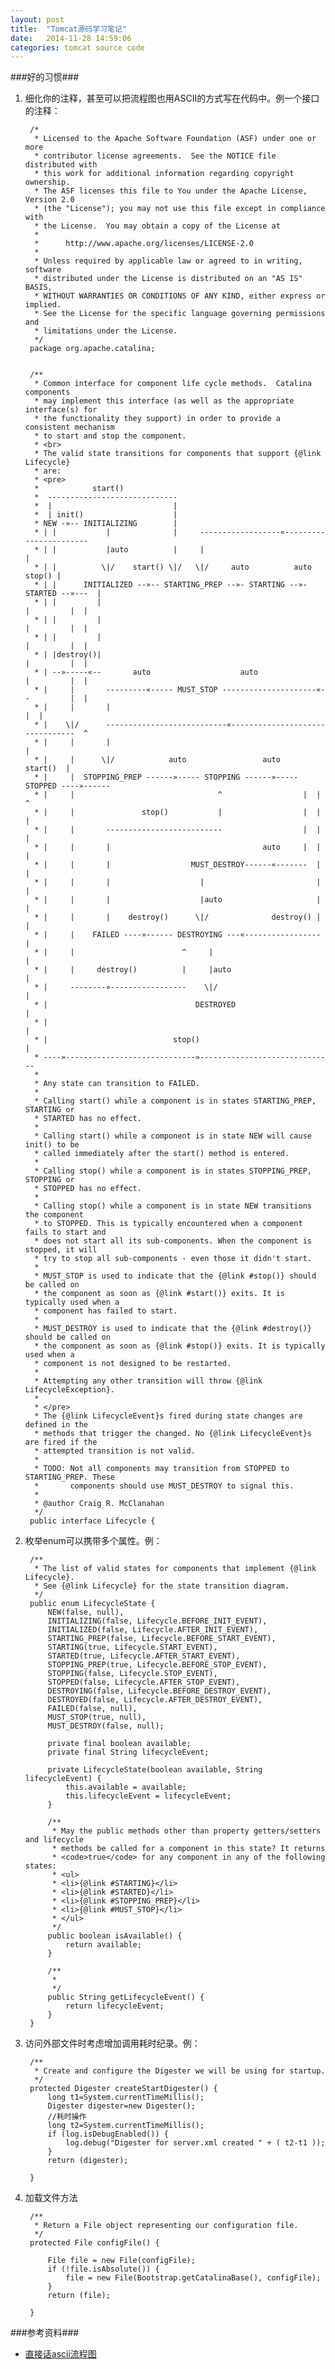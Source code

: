 ```yaml
---
layout: post
title:  "Tomcat源码学习笔记"
date:   2014-11-28 14:59:06
categories: tomcat source code
---
```


###好的习惯###
1. 细化你的注释，甚至可以把流程图也用ASCII的方式写在代码中。例一个接口的注释：


		/*
		 * Licensed to the Apache Software Foundation (ASF) under one or more
		 * contributor license agreements.  See the NOTICE file distributed with
		 * this work for additional information regarding copyright ownership.
		 * The ASF licenses this file to You under the Apache License, Version 2.0
		 * (the "License"); you may not use this file except in compliance with
		 * the License.  You may obtain a copy of the License at
		 *
		 *      http://www.apache.org/licenses/LICENSE-2.0
		 *
		 * Unless required by applicable law or agreed to in writing, software
		 * distributed under the License is distributed on an "AS IS" BASIS,
		 * WITHOUT WARRANTIES OR CONDITIONS OF ANY KIND, either express or implied.
		 * See the License for the specific language governing permissions and
		 * limitations under the License.
		 */
		package org.apache.catalina;
		
		
		/**
		 * Common interface for component life cycle methods.  Catalina components
		 * may implement this interface (as well as the appropriate interface(s) for
		 * the functionality they support) in order to provide a consistent mechanism
		 * to start and stop the component.
		 * <br>
		 * The valid state transitions for components that support {@link Lifecycle}
		 * are:
		 * <pre>
		 *            start()
		 *  -----------------------------
		 *  |                           |
		 *  | init()                    |
		 * NEW -»-- INITIALIZING        |
		 * | |           |              |     ------------------«-----------------------
		 * | |           |auto          |     |                                        |
		 * | |          \|/    start() \|/   \|/     auto          auto         stop() |
		 * | |      INITIALIZED --»-- STARTING_PREP --»- STARTING --»- STARTED --»---  |
		 * | |         |                                                  |         |  |
		 * | |         |                                                  |         |  |
		 * | |         |                                                  |         |  |
		 * | |destroy()|                                                  |         |  |
		 * | --»-----«--       auto                    auto               |         |  |
		 * |     |       ---------«----- MUST_STOP ---------------------«--         |  |
		 * |     |       |                                                          |  |
		 * |    \|/      ---------------------------«--------------------------------  ^
		 * |     |       |                                                             |
		 * |     |      \|/            auto                 auto              start()  |
		 * |     |  STOPPING_PREP ------»----- STOPPING ------»----- STOPPED ----»------
		 * |     |                                ^                  |  |  ^
		 * |     |               stop()           |                  |  |  |
		 * |     |       --------------------------                  |  |  |
		 * |     |       |                                  auto     |  |  |
		 * |     |       |                  MUST_DESTROY------«-------  |  |
		 * |     |       |                    |                         |  |
		 * |     |       |                    |auto                     |  |
		 * |     |       |    destroy()      \|/              destroy() |  |
		 * |     |    FAILED ----»------ DESTROYING ---«-----------------  |
		 * |     |                        ^     |                          |
		 * |     |     destroy()          |     |auto                      |
		 * |     --------»-----------------    \|/                         |
		 * |                                 DESTROYED                     |
		 * |                                                               |
		 * |                            stop()                             |
		 * ----»-----------------------------»------------------------------
		 *
		 * Any state can transition to FAILED.
		 *
		 * Calling start() while a component is in states STARTING_PREP, STARTING or
		 * STARTED has no effect.
		 *
		 * Calling start() while a component is in state NEW will cause init() to be
		 * called immediately after the start() method is entered.
		 *
		 * Calling stop() while a component is in states STOPPING_PREP, STOPPING or
		 * STOPPED has no effect.
		 *
		 * Calling stop() while a component is in state NEW transitions the component
		 * to STOPPED. This is typically encountered when a component fails to start and
		 * does not start all its sub-components. When the component is stopped, it will
		 * try to stop all sub-components - even those it didn't start.
		 *
		 * MUST_STOP is used to indicate that the {@link #stop()} should be called on
		 * the component as soon as {@link #start()} exits. It is typically used when a
		 * component has failed to start.
		 *
		 * MUST_DESTROY is used to indicate that the {@link #destroy()} should be called on
		 * the component as soon as {@link #stop()} exits. It is typically used when a
		 * component is not designed to be restarted.
		 *
		 * Attempting any other transition will throw {@link LifecycleException}.
		 *
		 * </pre>
		 * The {@link LifecycleEvent}s fired during state changes are defined in the
		 * methods that trigger the changed. No {@link LifecycleEvent}s are fired if the
		 * attempted transition is not valid.
		 *
		 * TODO: Not all components may transition from STOPPED to STARTING_PREP. These
		 *       components should use MUST_DESTROY to signal this.
		 *
		 * @author Craig R. McClanahan
		 */
		public interface Lifecycle {

2. 枚举enum可以携带多个属性。例：

		/**
		 * The list of valid states for components that implement {@link Lifecycle}.
		 * See {@link Lifecycle} for the state transition diagram.
		 */
		public enum LifecycleState {
		    NEW(false, null),
		    INITIALIZING(false, Lifecycle.BEFORE_INIT_EVENT),
		    INITIALIZED(false, Lifecycle.AFTER_INIT_EVENT),
		    STARTING_PREP(false, Lifecycle.BEFORE_START_EVENT),
		    STARTING(true, Lifecycle.START_EVENT),
		    STARTED(true, Lifecycle.AFTER_START_EVENT),
		    STOPPING_PREP(true, Lifecycle.BEFORE_STOP_EVENT),
		    STOPPING(false, Lifecycle.STOP_EVENT),
		    STOPPED(false, Lifecycle.AFTER_STOP_EVENT),
		    DESTROYING(false, Lifecycle.BEFORE_DESTROY_EVENT),
		    DESTROYED(false, Lifecycle.AFTER_DESTROY_EVENT),
		    FAILED(false, null),
		    MUST_STOP(true, null),
		    MUST_DESTROY(false, null);
		
		    private final boolean available;
		    private final String lifecycleEvent;
		
		    private LifecycleState(boolean available, String lifecycleEvent) {
		        this.available = available;
		        this.lifecycleEvent = lifecycleEvent;
		    }
		
		    /**
		     * May the public methods other than property getters/setters and lifecycle
		     * methods be called for a component in this state? It returns
		     * <code>true</code> for any component in any of the following states:
		     * <ul>
		     * <li>{@link #STARTING}</li>
		     * <li>{@link #STARTED}</li>
		     * <li>{@link #STOPPING_PREP}</li>
		     * <li>{@link #MUST_STOP}</li>
		     * </ul>
		     */
		    public boolean isAvailable() {
		        return available;
		    }
		
		    /**
		     *
		     */
		    public String getLifecycleEvent() {
		        return lifecycleEvent;
		    }
		}

3. 访问外部文件时考虑增加调用耗时纪录。例：

	    /**
	     * Create and configure the Digester we will be using for startup.
	     */
	    protected Digester createStartDigester() {
	        long t1=System.currentTimeMillis();
			Digester digester=new Digester();
			//耗时操作
	        long t2=System.currentTimeMillis();
	        if (log.isDebugEnabled()) {
	            log.debug("Digester for server.xml created " + ( t2-t1 ));
	        }
	        return (digester);
	
	    }

4. 加载文件方法

	    /**
	     * Return a File object representing our configuration file.
	     */
	    protected File configFile() {
	
	        File file = new File(configFile);
	        if (!file.isAbsolute()) {
	            file = new File(Bootstrap.getCatalinaBase(), configFile);
	        }
	        return (file);
	
	    }


###参考资料###
* [直接话ascii流程图](http://www.asciiflow.com/)